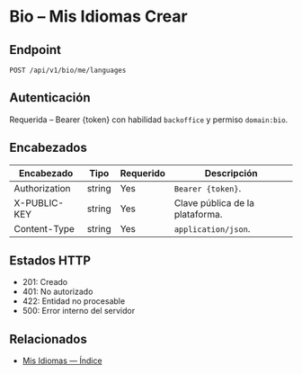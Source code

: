 # Bio – Mis Idiomas Crear

## Endpoint

```
POST /api/v1/bio/me/languages
```

## Autenticación

Requerida – Bearer {token} con habilidad `backoffice` y permiso `domain:bio`.

## Encabezados

| Encabezado           | Tipo   | Requerido | Descripción |
| ---------------- | ------ | -------- | ----------- |
| Authorization    | string | Yes      | `Bearer {token}`. |
| X-PUBLIC-KEY     | string | Yes      | Clave pública de la plataforma. |
| Content-Type     | string | Yes      | `application/json`. |

## Estados HTTP

- 201: Creado
- 401: No autorizado
- 422: Entidad no procesable
- 500: Error interno del servidor

## Relacionados

- [Mis Idiomas — Índice](MyLanguagesÍndice.md)

